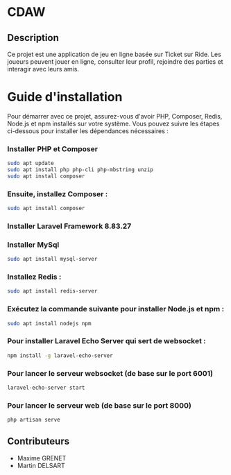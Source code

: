 # CDAW

## Description
Ce projet est une application de jeu en ligne basée sur Ticket sur Ride. Les joueurs peuvent jouer en ligne, consulter leur profil, rejoindre des parties et interagir avec leurs amis.

# Guide d'installation

Pour démarrer avec ce projet, assurez-vous d'avoir PHP, Composer, Redis, Node.js et npm installés sur votre système. Vous pouvez suivre les étapes ci-dessous pour installer les dépendances nécessaires :

### Installer PHP et Composer
```bash
sudo apt update
sudo apt install php php-cli php-mbstring unzip
sudo apt install composer
```

### Ensuite, installez Composer :

```bash
sudo apt install composer
```

### Installer Laravel Framework 8.83.27

### Installer MySql

```bash
sudo apt install mysql-server
```

### Installez Redis :

```bash
sudo apt install redis-server
```

### Exécutez la commande suivante pour installer Node.js et npm :

```bash
sudo apt install nodejs npm
```

### Pour installer Laravel Echo Server qui sert de websocket :

```bash
npm install -g laravel-echo-server
```

### Pour lancer le serveur websocket (de base sur le port 6001)

```bash
laravel-echo-server start
```

### Pour lancer le serveur web (de base sur le port 8000)

```bash
php artisan serve
```


## Contributeurs
- Maxime GRENET
- Martin DELSART
